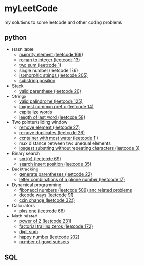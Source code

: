 # myLeetCode
my solutions to some leetcode and other coding problems

## python
* Hash table
  * [majority element (leetcode 169)](/leetcode/majority_element.md)
  * [roman to integer (leetcode 13)](/leetcode/roman_to_integer.md)
  * [two sum (leetcode 1)](/leetcode/two_sum.md)
  * [single number (leetcode 136)](/leetcode/single_number.md)
  * [isomorphic strings (leetcode 205)](/leetcode/isomorphic_strings.md)
  * [substring position](/leetcode/substring_position.md)
* Stack
  * [valid parenthese (leetcode 20)](/leetcode/valid_parenthese.md)
* Strings
  * [valid palindrome (leetcode 125)](/leetcode/valid_palindrome.md) 
  * [longest common prefix (leetcode 14)](/leetcode/longest_common_prefix.md)
  * [capitalize words](/leetcode/capitalize_words.ipynb)  
  * [length of last word (leetcode 58)](/leetcode/length_of_last_word.md)
* Two pointer/sliding window
  * [remove element (leetcode 27)](/leetcode/remove_element.md)
  * [remove duplicates (leetcode 26)](/leetcode/remove_duplicates.md)
  * [container with most water (leetcode 11)](/leetcode/container_with_most_water.md)
  * [max distance between two unequal elements](/leetcode/max_distance.md)
  * [longest substring without repeating characters (leetcode 3)](/leetcode/longest_substring.md)
* Binary search
  * [sqrt(x) (leetcode 69)](/leetcode/sqrt(x).md)
  * [search insert position (leetcode 35)](/leetcode/search_insert_position.md) 
* Backtracking 
  * [generate parentheses (leetcode 22)](/leetcode/generate_parentheses.md)
  * [letter combinations of a phone number (leetcode 17)]()
* Dynamical programming
  * [fibonacci numbers (leetcode 509) and related problems](/leetcode/fib.md)
  * [decode ways (leetcode 91)](/leetcode/decode_ways.md)
  * [coin change (leetcode 322)](/leetcode/coin_change.md)
* Calculators
  * [plus one (leetcode 66)](/leetcode/plus_one.md) 
* Math related
  * [power of 2 (leetcode 231)](/leetcode/powerof2.py)
  * [factorial trailing zeros (leetcode 172)](/leetcode/trailing0.md)
  * [digit sum](/leetcode/digit_sum.md)
  * [happy number (leetcode 202)](/leetcode/happy_number.md)
  * [number of good subsets](/leetcode/number_of_good_subsets.md)
 
## SQL
